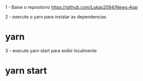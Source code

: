 1 - Baixe o repositorio https://github.com/Lukas2094/News-App

2 - execute o yarn para instalar as dependencias 

# yarn 

3 - execute yarn start para exibir localmente

# yarn start